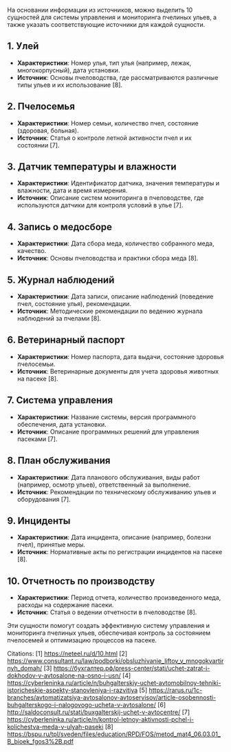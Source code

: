 На основании информации из источников, можно выделить 10 сущностей для системы управления и мониторинга пчелиных ульев, а также указать соответствующие источники для каждой сущности.

## 1. Улей
- **Характеристики**: Номер улья, тип улья (например, лежак, многокорпусный), дата установки.
- **Источник**: Основы пчеловодства, где рассматриваются различные типы ульев и их использование [8].

## 2. Пчелосемья
- **Характеристики**: Номер семьи, количество пчел, состояние (здоровая, больная).
- **Источник**: Статья о контроле летной активности пчел и их состоянии [7].

## 3. Датчик температуры и влажности
- **Характеристики**: Идентификатор датчика, значения температуры и влажности, дата и время измерения.
- **Источник**: Описание систем мониторинга в пчеловодстве, где используются датчики для контроля условий в улье [7].

## 4. Запись о медосборе
- **Характеристики**: Дата сбора меда, количество собранного меда, качество.
- **Источник**: Основы пчеловодства и практики сбора меда [8].

## 5. Журнал наблюдений
- **Характеристики**: Дата записи, описание наблюдений (поведение пчел, состояние улья), рекомендации.
- **Источник**: Методические рекомендации по ведению журнала наблюдений за пчелами [8].

## 6. Ветеринарный паспорт
- **Характеристики**: Номер паспорта, дата выдачи, состояние здоровья пчелосемьи.
- **Источник**: Ветеринарные документы для учета здоровья животных на пасеке [8].

## 7. Система управления
- **Характеристики**: Название системы, версия программного обеспечения, дата установки.
- **Источник**: Описание программных решений для управления пасеками [7].

## 8. План обслуживания
- **Характеристики**: Дата планового обслуживания, виды работ (например, осмотр ульев), ответственный за выполнение.
- **Источник**: Рекомендации по техническому обслуживанию ульев и оборудования [7].

## 9. Инциденты
- **Характеристики**: Дата инцидента, описание (например, болезни пчел), принятые меры.
- **Источник**: Нормативные акты по регистрации инцидентов на пасеке [8].

## 10. Отчетность по производству
- **Характеристики**: Период отчета, количество произведенного меда, расходы на содержание пасеки.
- **Источник**: Статья о ведении отчетности в пчеловодстве [8].

Эти сущности помогут создать эффективную систему управления и мониторинга пчелиных ульев, обеспечивая контроль за состоянием пчелосемей и оптимизацию процессов на пасеке.

Citations:
[1] https://neteel.ru/d/10.html
[2] https://www.consultant.ru/law/podborki/obsluzhivanie_liftov_v_mnogokvartirnyh_domah/
[3] https://бухгалтер.рф/press-center/stati/uchet-zatrat-i-dokhodov-v-avtosalone-na-osno-i-usn/
[4] https://cyberleninka.ru/article/n/buhgalterskiy-uchet-avtomobilnoy-tehniki-istoricheskie-aspekty-stanovleniya-i-razvitiya
[5] https://rarus.ru/1c-branches/avtomatizatsiya-avtosalonov-avtoservisov/article-osobennosti-buhgalterskogo-i-nalogovogo-ucheta-v-avtosalone/
[6] http://saldoconsult.ru/stati/buxgalterskij-uchet-v-avtocentre/
[7] https://cyberleninka.ru/article/n/kontrol-letnoy-aktivnosti-pchel-i-kolichestva-meda-v-ulyah-paseki
[8] https://bspu.ru/tpl/sveden/files/education/RPD/FOS/metod_mat4_06.03.01_B_bioek_fgos3%2B.pdf

